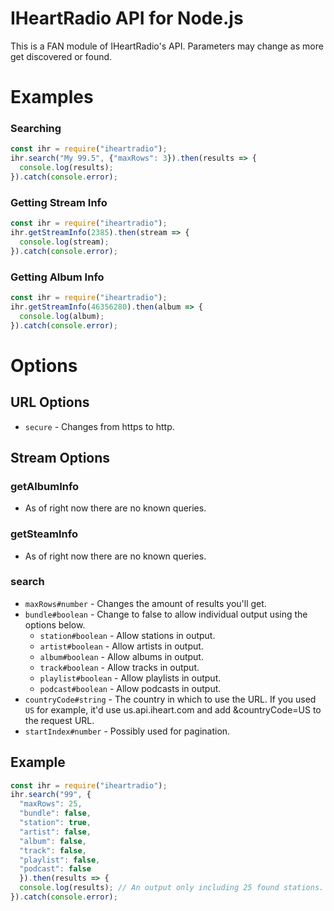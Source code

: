 # IHeartRadio API for Node.js
This is a FAN module of IHeartRadio's API. Parameters may change as more get discovered or found.

# Examples
### Searching
```js
const ihr = require("iheartradio");
ihr.search("My 99.5", {"maxRows": 3}).then(results => {
  console.log(results);
}).catch(console.error);
```

### Getting Stream Info
```js
const ihr = require("iheartradio");
ihr.getStreamInfo(2385).then(stream => {
  console.log(stream);
}).catch(console.error);
```

### Getting Album Info
```js
const ihr = require("iheartradio");
ihr.getStreamInfo(46356280).then(album => {
  console.log(album);
}).catch(console.error);
```

# Options
## URL Options
- `secure` - Changes from https to http.
## Stream Options
### getAlbumInfo
- As of right now there are no known queries.
### getSteamInfo
- As of right now there are no known queries.
### search
- `maxRows#number` - Changes the amount of results you'll get.
- `bundle#boolean` - Change to false to allow individual output using the options below.
  - `station#boolean` - Allow stations in output.
  - `artist#boolean` - Allow artists in output.
  - `album#boolean` - Allow albums in output.
  - `track#boolean` - Allow tracks in output.
  - `playlist#boolean` - Allow playlists in output.
  - `podcast#boolean` - Allow podcasts in output.
- `countryCode#string` - The country in which to use the URL. If you used `US` for example, it'd use us.api.iheart.com and add &countryCode=US to the request URL.
- `startIndex#number` - Possibly used for pagination.
## Example
```js
const ihr = require("iheartradio");
ihr.search("99", {
  "maxRows": 25, 
  "bundle": false,
  "station": true,
  "artist": false,
  "album": false,
  "track": false,
  "playlist": false,
  "podcast": false
  }).then(results => {
  console.log(results); // An output only including 25 found stations.
}).catch(console.error);
```